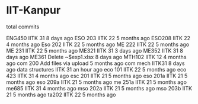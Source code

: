 # IIT-Kanpur
total commits

ENG450	IITK 31	8 days ago
ESO 203	IITK 22	5 months ago
ESO208	IITK 22	4 months ago
Eso 202	IITK 22	5 months ago
ME 222	IITK 22	5 months ago
ME 231	IITK 22	5 months ago
ME321	IITK 31	3 days ago
ME352	IITK 31	8 days ago
ME361	Delete ~$exp1.xlsx	8 days ago
MTH102	IITK 12	4 months ago
com 200	Add files via upload	5 months ago
com mech	IITK31	8 days ago
data structures	IITK 31	an hour ago
eco 101	IITK 22	5 months ago
eco 423	IITK 31	4 months ago
esc 201	IITK 21	5 months ago
eso 201a	IITK 21	5 months ago
eso 209a	IITK 21	5 months ago
me 251a	IITK 21	5 months ago
me685	IITK 31	4 months ago
mso 202a	IITK 21	5 months ago
mso 203b	IITK 21	5 months ago
ta202	IITK 22	5 months ago
